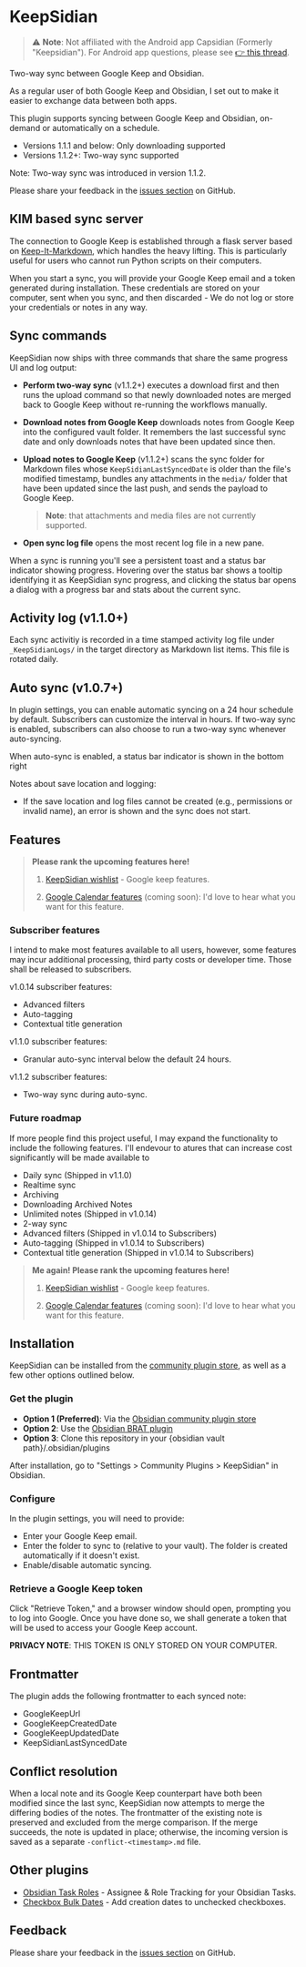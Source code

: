 # KeepSidian

> ⚠️ **Note**: Not affiliated with the Android app Capsidian (Formerly "Keepsidian").
> For Android app questions, please see
> [👉 this thread](https://forum.obsidian.md/t/app-keepsidian/101491/15).

Two-way sync between Google Keep and Obsidian.

As a regular user of both Google Keep and Obsidian, I set out to make it easier to
exchange data between both apps.

This plugin supports syncing between Google Keep and Obsidian, on-demand or
automatically on a schedule.
- Versions 1.1.1 and below: Only downloading supported
- Versions 1.1.2+: Two-way sync supported

Note: Two-way sync was introduced in version 1.1.2.

Please share your feedback in the
[issues section](https://github.com/lc0rp/KeepSidian/issues) on GitHub.

## KIM based sync server

The connection to Google Keep is established through a flask server based on
[Keep-It-Markdown](https://github.com/djsudduth/keep-it-markdown), which handles
the heavy lifting. This is particularly useful for users who cannot run Python
scripts on their computers.

When you start a sync, you will provide your Google Keep email and a token
generated during installation. These credentials are stored on your computer,
sent when you sync, and then discarded - We do not log or store your
credentials or notes in any way.

## Sync commands

KeepSidian now ships with three commands that share the same progress UI and log
output:

- **Perform two-way sync** (v1.1.2+) executes a download first and then runs the upload
  command so that newly downloaded notes are merged back to Google Keep without
  re-running the workflows manually.

- **Download notes from Google Keep** downloads notes from Google Keep into the
  configured vault folder. It remembers the last successful sync date and only
  downloads notes that have been updated since then.

- **Upload notes to Google Keep** (v1.1.2+) scans the sync folder for Markdown files whose
  `KeepSidianLastSyncedDate` is older than the file's modified timestamp,
  bundles any attachments in the `media/` folder that have been updated since
  the last push, and sends the payload to Google Keep.
  > **Note**: that attachments and media files are not currently supported.

- **Open sync log file** opens the most recent log file in a new pane.

When a sync is running you'll see a persistent toast and a status bar indicator
showing progress. Hovering over the status bar shows a tooltip identifying it as
KeepSidian sync progress, and clicking the status bar opens a dialog with a
progress bar and stats about the current sync.

## Activity log (v1.1.0+)

Each sync activitiy is recorded in a time stamped activity log file under
`_KeepSidianLogs/` in the target directory as Markdown list items. This file is
rotated daily.

## Auto sync (v1.0.7+)

In plugin settings, you can enable automatic syncing on a 24 hour schedule by
default. Subscribers can customize the interval in hours. If two-way sync is enabled,
subscribers can also choose to run a two-way sync whenever auto-syncing.

When auto-sync is enabled, a status bar indicator is shown in the bottom right

Notes about save location and logging:

- If the save location and log files cannot be created (e.g., permissions or
  invalid name), an error is shown and the sync does not start.

## Features

> **Please rank the upcoming features here!**
>
> 1. [KeepSidian wishlist](https://umh39lhux3j.typeform.com/to/NKbRukRg) - Google keep features.
>
> 2. [Google Calendar features](https://umh39lhux3j.typeform.com/to/WuDedfWN)
> (coming soon): I'd love to hear what you want for this feature.

### Subscriber features

I intend to make most features available to all users, however, some features
may incur additional processing, third party costs or developer time. Those
shall be released to subscribers.

v1.0.14 subscriber features:

- Advanced filters
- Auto-tagging
- Contextual title generation

v1.1.0 subscriber features:

- Granular auto-sync interval below the default 24 hours.

v1.1.2 subscriber features:

- Two-way sync during auto-sync.

### Future roadmap

If more people find this project useful, I may expand the functionality to
include the following features. I'll endevour to atures that can increase cost
significantly will be made available to

- Daily sync (Shipped in v1.1.0)
- Realtime sync
- Archiving
- Downloading Archived Notes
- Unlimited notes (Shipped in v1.0.14)
- 2-way sync
- Advanced filters (Shipped in v1.0.14 to Subscribers)
- Auto-tagging (Shipped in v1.0.14 to Subscribers)
- Contextual title generation (Shipped in v1.0.14 to Subscribers)

> **Me again! Please rank the upcoming features here!**
>
> 1. [KeepSidian wishlist](https://umh39lhux3j.typeform.com/to/NKbRukRg) - Google
> keep features.
>
> 2. [Google Calendar features](https://umh39lhux3j.typeform.com/to/WuDedfWN)
> (coming soon): I'd love to hear what you want for this feature.

## Installation

KeepSidian can be installed from the
[community plugin store](https://obsidian.md/plugins?id=keepsidian), as well as a
few other options outlined below.

### Get the plugin

- **Option 1 (Preferred)**: Via the
  [Obsidian community plugin store](https://obsidian.md/plugins?id=keepsidian)
- **Option 2**: Use the
  [Obsidian BRAT plugin](https://github.com/TfTHacker/obsidian42-brat)
- **Option 3**: Clone this repository in your
  {obsidian vault path}/.obsidian/plugins

After installation, go to "Settings > Community Plugins > KeepSidian" in Obsidian.

### Configure

In the plugin settings, you will need to provide:

- Enter your Google Keep email.
- Enter the folder to sync to (relative to your vault). The folder is created
  automatically if it doesn't exist.
- Enable/disable automatic syncing.

### Retrieve a Google Keep token

Click "Retrieve Token," and a browser window should open, prompting you to log
into Google. Once you have done so, we shall generate a token that will be used
to access your Google Keep account.

**PRIVACY NOTE**: THIS TOKEN IS ONLY STORED ON YOUR COMPUTER.

## Frontmatter

The plugin adds the following frontmatter to each synced note:

- GoogleKeepUrl
- GoogleKeepCreatedDate
- GoogleKeepUpdatedDate
- KeepSidianLastSyncedDate

## Conflict resolution

When a local note and its Google Keep counterpart have both been modified since
the last sync, KeepSidian now attempts to merge the differing bodies of the
notes. The frontmatter of the existing note is preserved and excluded from the
merge comparison. If the merge succeeds, the note is updated in place;
otherwise, the incoming version is saved as a separate `-conflict-<timestamp>.md`
file.

## Other plugins

- [Obsidian Task Roles](https://github.com/lc0rp/obsidian-task-roles/) - Assignee & Role Tracking for your Obsidian Tasks.
- [Checkbox Bulk Dates](https://github.com/lc0rp/obsidian-checkbox-bulk-dates) - Add creation dates to unchecked checkboxes.

## Feedback

Please share your feedback in the [issues section](https://github.com/lc0rp/KeepSidian/issues) on GitHub.
